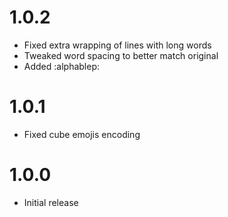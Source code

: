 # 1.0.2
- Fixed extra wrapping of lines with long words
- Tweaked word spacing to better match original
- Added :alphablep:

# 1.0.1
- Fixed cube emojis encoding

# 1.0.0
- Initial release